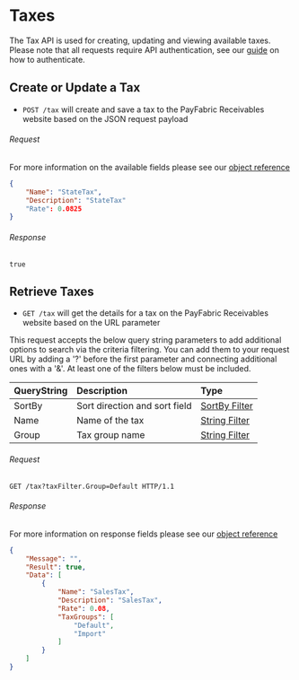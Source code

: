 Taxes
============

The Tax API is used for creating, updating and viewing available taxes. Please note that all requests require API authentication, see our [guide](Token.md) on how to authenticate.

Create or Update a Tax
--------------------

* `POST /tax` will create and save a tax to the PayFabric Receivables website based on the JSON request payload

###### Request
For more information on the available fields please see our [object reference](../../Objects/Tax.md#TaxPost)
```json
{
	"Name": "StateTax",
	"Description": "StateTax"
	"Rate": 0.0825
}
```

###### Response
```text
true
```


Retrieve Taxes
--------------------

* `GET /tax` will get the details for a tax on the PayFabric Receivables website based on the URL parameter

This request accepts the below query string parameters to add additional options to search via the criteria filtering. You can add them to your request URL by adding a '?' before the first parameter and connecting additional ones with a '&'. At least one of the filters below must be included.

| QueryString | Description | Type |
| :------------- | :------------- | :------------- | 
| SortBy | Sort direction and sort field | [SortBy Filter](../QueryFilter.md#sortby-filter) |
| Name | Name of the tax | [String Filter](../QueryFilter.md#string-filter) |
| Group | Tax group name | [String Filter](../QueryFilter.md#string-filter) |

###### Request
```http
GET /tax?taxFilter.Group=Default HTTP/1.1
```

###### Response
For more information on response fields please see our [object reference](../../Objects/Tax.md#TaxResponse)
```json
{
    "Message": "",
    "Result": true,
    "Data": [
        {
            "Name": "SalesTax",
            "Description": "SalesTax",
            "Rate": 0.08,
            "TaxGroups": [
                "Default",
                "Import"
            ]
        }
    ]
}
```
